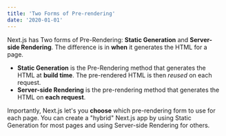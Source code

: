 ```yaml
---
title: 'Two Forms of Pre-rendering'
date: '2020-01-01'
---
```


Next.js has Two forms of Pre-Rendering: **Static Generation** and **Server-side Rendering**. The difference is in **when** it generates the HTML for a page.

- **Static Generation** is the Pre-Rendering method that generates the HTML at **build time**. The pre-rendered HTML is then _reused_ on each request.
- **Server-side Rendering** is the pre-rendering method that generates the HTML on **each request**.

Importantly, Next.js let's you **choose** which pre-rendering form to use for each page. You can create a "hybrid" Next.js app by using Static Generation for most pages and using Server-side Rendering for others.
